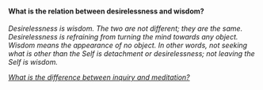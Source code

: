 #### What is the relation between desirelessness and wisdom?

_Desirelessness is wisdom. The two are not different; they are the same. Desirelessness is refraining from turning the mind towards any object. Wisdom means the appearance of no object. In other words, not seeking what is other than the Self is detachment or desirelessness; not leaving the Self is wisdom._

[_What is the difference between inquiry and meditation?_](Question27.md)
